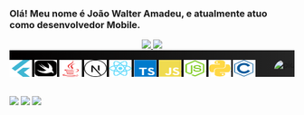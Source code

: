### Olá! Meu nome é João Walter Amadeu, e atualmente atuo como desenvolvedor Mobile.

<div align="center">
  <a href="https://github.com/fortmea">
  <img height="180em" src="https://github-readme-stats.vercel.app/api?username=fortmea&show_icons=true&theme=tokyonight&include_all_commits=true&count_private=true&locale=pt-br"/>
  <img height="180em" src="https://github-readme-stats.vercel.app/api/top-langs/?username=fortmea&layout=compact&langs_count=7&theme=tokyonight"/>
</div>
<div style="display: inline_block; background: linear-gradient(90deg, rgba(2,0,0,1) 0%, rgba(0,0,0,0.852000175070028) 100%);"><br>
  <img align="center" alt="flutter" height="30" width="40" src="https://raw.githubusercontent.com/devicons/devicon/master/icons/flutter/flutter-plain.svg">
  <img align="center" alt="swift" height="30" width="40" src="https://raw.githubusercontent.com/devicons/devicon/master/icons/swift/swift-plain.svg">
  <img align="center" alt="java" height="30" width="40" src="https://raw.githubusercontent.com/devicons/devicon/master/icons/java/java-plain.svg">
    <img align="center" alt="nextjs" height="30" width="40" src="https://raw.githubusercontent.com/devicons/devicon/master/icons/nextjs/nextjs-line.svg">
  <img align="center" alt="react" height="30" width="40" src="https://raw.githubusercontent.com/devicons/devicon/master/icons/react/react-original.svg">
  <img align="center" alt="typescript" height="30" width="40" src="https://raw.githubusercontent.com/devicons/devicon/master/icons/typescript/typescript-plain.svg">
  <img align="center" alt="javascript" height="30" width="40" src="https://raw.githubusercontent.com/devicons/devicon/master/icons/javascript/javascript-plain.svg">
  <img align="center" alt="nodejs" height="30" width="40" src="https://raw.githubusercontent.com/devicons/devicon/master/icons/nodejs/nodejs-plain.svg">
  <img align="center" alt="python" height="30" width="40" src="https://raw.githubusercontent.com/devicons/devicon/master/icons/python/python-plain.svg">
  <img align="center" alt="c" height="30" width="40" src="https://raw.githubusercontent.com/devicons/devicon/master/icons/c/c-line.svg">
  
  <img align="right" alt="pic" height="150" style="border-radius:50px;" src="https://avatars.githubusercontent.com/u/33238565?v=4">
</div>
<div> 
<br><br>
  <a href="https://instagram.com/jwalter.exe" target="_blank"><img src="https://img.shields.io/badge/-Instagram-%23E4405F?style=for-the-badge&logo=instagram&logoColor=white" target="_blank"></a>
  <a href = "mailto:joao.amadeu@unifio.edu.br"><img src="https://img.shields.io/badge/-Gmail-%23333?style=for-the-badge&logo=gmail&logoColor=white" target="_blank"></a>
  <a href="https://www.linkedin.com/in/joao-walter-amadeu
" target="_blank"><img src="https://img.shields.io/badge/-LinkedIn-%230077B5?style=for-the-badge&logo=linkedin&logoColor=white" target="_blank"></a> 
 
